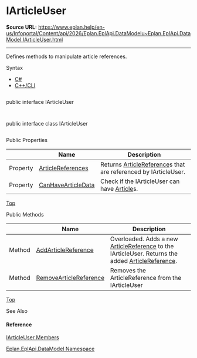# IArticleUser

**Source URL:** https://www.eplan.help/en-us/Infoportal/Content/api/2026/Eplan.EplApi.DataModelu~Eplan.EplApi.DataModel.IArticleUser.html

---

Defines methods to manipulate article references.

Syntax

- [C#](#i-syntax-CS)
- [C++/CLI](#i-syntax-CPP2005)

```
```
public interface IArticleUser
```
```

```
```
public interface class IArticleUser
```
```





Public Properties

|  | Name | Description |
| --- | --- | --- |
| Property | [ArticleReferences](Eplan.EplApi.DataModelu~Eplan.EplApi.DataModel.IArticleUser~ArticleReferences.html) | Returns [ArticleReference](Eplan.EplApi.DataModelu~Eplan.EplApi.DataModel.ArticleReference.html)s that are referenced by IArticleUser. |
| Property | [CanHaveArticleData](Eplan.EplApi.DataModelu~Eplan.EplApi.DataModel.IArticleUser~CanHaveArticleData.html) | Check if the IArticleUser can have [Article](Eplan.EplApi.DataModelu~Eplan.EplApi.DataModel.Article.html)s. |

[Top](#top)

Public Methods

|  | Name | Description |
| --- | --- | --- |
| Method | [AddArticleReference](Eplan.EplApi.DataModelu~Eplan.EplApi.DataModel.IArticleUser~AddArticleReference.html) | Overloaded. Adds a new [ArticleReference](Eplan.EplApi.DataModelu~Eplan.EplApi.DataModel.ArticleReference.html) to the IArticleUser. Returns the added [ArticleReference](Eplan.EplApi.DataModelu~Eplan.EplApi.DataModel.ArticleReference.html). |
| Method | [RemoveArticleReference](Eplan.EplApi.DataModelu~Eplan.EplApi.DataModel.IArticleUser~RemoveArticleReference.html) | Removes the ArticleReference from the IArticleUser |

[Top](#top)




See Also

#### Reference

[IArticleUser Members](Eplan.EplApi.DataModelu~Eplan.EplApi.DataModel.IArticleUser_members.html)
  
[Eplan.EplApi.DataModel Namespace](Eplan.EplApi.DataModelu~Eplan.EplApi.DataModel_namespace.html)